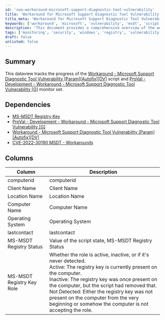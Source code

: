 ```yaml
---
id: 'cwa-workaround-microsoft-support-diagnostic-tool-vulnerability'
title: 'Workaround for Microsoft Support Diagnostic Tool Vulnerability'
title_meta: 'Workaround for Microsoft Support Diagnostic Tool Vulnerability'
keywords: ['workaround', 'microsoft', 'vulnerability', 'msdt', 'script', 'monitor']
description: 'This document provides a comprehensive overview of the workaround for the Microsoft Support Diagnostic Tool (MSDT) vulnerability, detailing its dependencies, tracking progress, and the status of associated registry keys.'
tags: ['monitoring', 'security', 'windows', 'registry', 'vulnerability', 'development']
draft: false
unlisted: false
---
```

## Summary

This dataview tracks the progress of the [Workaround - Microsoft Support Diagnostic Tool Vulnerability [Param][Autofix][DV]](https://proval.itglue.com/DOC-5078775-10072208) script and [ProVal - Development - Workaround - Microsoft Support Diagnostic Tool Vulnerability [G]](https://proval.itglue.com/DOC-5078775-10072205) monitor set.

## Dependencies

- [MS-MSDT Registry Key](https://proval.itglue.com/DOC-5078775-10072204)
- [ProVal - Development - Workaround - Microsoft Support Diagnostic Tool Vulnerability [G]](https://proval.itglue.com/DOC-5078775-10072205)
- [Workaround - Microsoft Support Diagnostic Tool Vulnerability [Param][Autofix][DV]](https://proval.itglue.com/DOC-5078775-10072208)
- [CVE-2022-30190 MSDT - Workarounds](https://proval.itglue.com/DOC-5078775-10073331)

## Columns

| Column                        | Description                                                                                              |
|-------------------------------|----------------------------------------------------------------------------------------------------------|
| computerid                   | computerid                                                                                               |
| Client Name                  | Client Name                                                                                              |
| Location Name                | Location Name                                                                                            |
| Computer Name                | Computer Name                                                                                            |
| Operating System             | Operating System                                                                                         |
| lastcontact                  | lastcontact                                                                                              |
| MS-MSDT Registry Status      | Value of the script state, MS-MSDT Registry Status                                                     |
| MS-MSDT Registry Key Role    | Whether the role is active, inactive, or if it's never detected. <br> Active: The registry key is currently present on the computer. <br> Inactive: The registry key was once present on the computer, but the script had removed that. <br> Not Detected: Either the registry key was not present on the computer from the very beginning or somehow the computer is not accepting the role. |



